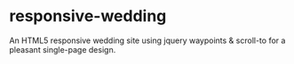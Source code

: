 responsive-wedding
==================

An HTML5 responsive wedding site using jquery waypoints &amp; scroll-to for a pleasant single-page design.
